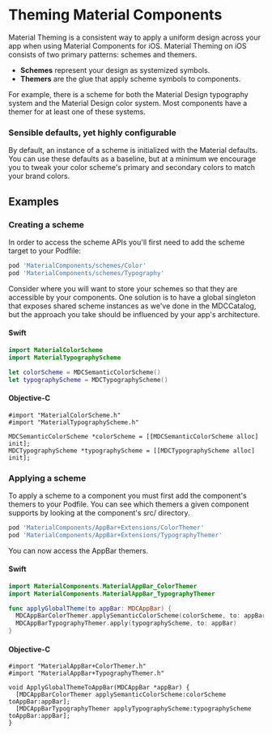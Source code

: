 <!--docs:
title: "Theming"
layout: landing
section: docs
path: /docs/theming/
-->

# Theming Material Components

Material Theming is a consistent way to apply a uniform design across your app when using Material Components for iOS. Material Theming on iOS consists of two primary patterns: schemes and themers.

- **Schemes** represent your design as systemized symbols.
- **Themers** are the glue that apply scheme symbols to components.

For example, there is a scheme for both the Material Design typography system and the Material
Design color system. Most components have a themer for at least one of these systems.

### Sensible defaults, yet highly configurable

By default, an instance of a scheme is initialized with the Material defaults. You can use these
defaults as a baseline, but at a minimum we encourage you to tweak your color scheme's primary and
secondary colors to match your brand colors.

## Examples

### Creating a scheme

In order to access the scheme APIs you'll first need to add the scheme target to your Podfile:

``` bash
pod 'MaterialComponents/schemes/Color'
pod 'MaterialComponents/schemes/Typography'
```

Consider where you will want to store your schemes so that they are accessible by your components.
One solution is to have a global singleton that exposes shared scheme instances as we've done in
the MDCCatalog, but the approach you take should be influenced by your app's architecture.

<!--<div class="material-code-render" markdown="1">-->
#### Swift

``` swift
import MaterialColorScheme
import MaterialTypographyScheme

let colorScheme = MDCSemanticColorScheme()
let typographyScheme = MDCTypographyScheme()
```

#### Objective-C

``` objc
#import "MaterialColorScheme.h"
#import "MaterialTypographyScheme.h"

MDCSemanticColorScheme *colorScheme = [[MDCSemanticColorScheme alloc] init];
MDCTypographyScheme *typographyScheme = [[MDCTypographyScheme alloc] init];
```
<!--</div>-->

### Applying a scheme

To apply a scheme to a component you must first add the component's themers to your
Podfile. You can see which themers a given component supports by looking at the component's src/
directory.

``` bash
pod 'MaterialComponents/AppBar+Extensions/ColorThemer'
pod 'MaterialComponents/AppBar+Extensions/TypographyThemer'
```

You can now access the AppBar themers.

<!--<div class="material-code-render" markdown="1">-->
#### Swift

``` swift
import MaterialComponents.MaterialAppBar_ColorThemer
import MaterialComponents.MaterialAppBar_TypographyThemer

func applyGlobalTheme(to appBar: MDCAppBar) {
  MDCAppBarColorThemer.applySemanticColorScheme(colorScheme, to: appBar)
  MDCAppBarTypographyThemer.apply(typographyScheme, to: appBar)
}
```

#### Objective-C

``` objc
#import "MaterialAppBar+ColorThemer.h"
#import "MaterialAppBar+TypographyThemer.h"

void ApplyGlobalThemeToAppBar(MDCAppBar *appBar) {
  [MDCAppBarColorThemer applySemanticColorScheme:colorScheme toAppBar:appBar];
  [MDCAppBarTypographyThemer applyTypographyScheme:typographyScheme toAppBar:appBar];
}
```
<!--</div>-->
